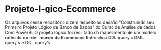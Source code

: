 # Projeto-l-gico-Ecommerce
Os arquivos desse repositório dizem respeito ao desafio "Construindo seu Primeiro Projeto Lógico de Banco de Dados" do Curso de Analise de dados Com PowerBI. O projeto lógico foi resultado do mapeamento de um modelo refinado do mini-mundo de Ecommerce Entre eles: DDL query's DML query's e DQL query's
